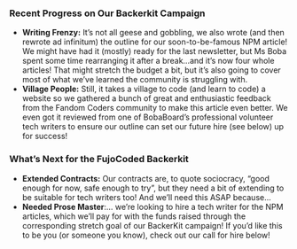 ### Recent Progress on Our Backerkit Campaign

* **Writing Frenzy:** It’s not all geese and gobbling, we also wrote (and then rewrote ad infinitum) the outline for our soon-to-be-famous NPM article\! We might have had it (mostly) ready for the last newsletter, but Ms Boba spent some time rearranging it after a break…and it’s now four whole articles\! That might stretch the budget a bit, but it’s also going to cover most of what we’ve learned the community is struggling with.   
* **Village People:** Still, it takes a village to code (and learn to code) a website so we gathered a bunch of great and enthusiastic feedback from the Fandom Coders community to make this article even better. We even got it reviewed from one of BobaBoard’s professional volunteer tech writers to ensure our outline can set our future hire (see below) up for success\!

### What’s Next for the FujoCoded Backerkit
* **Extended Contracts:** Our contracts are, to quote sociocracy, “good enough for now, safe enough to try”, but they need a bit of extending to be suitable for tech writers too\! And we’ll need this ASAP because…   
* **Needed Prose Master**:... we’re looking to hire a tech writer for the NPM articles, which we’ll pay for with the funds raised through the corresponding stretch goal of our BackerKit campaign\! If you’d like this to be you (or someone you know), check out our call for hire below\!